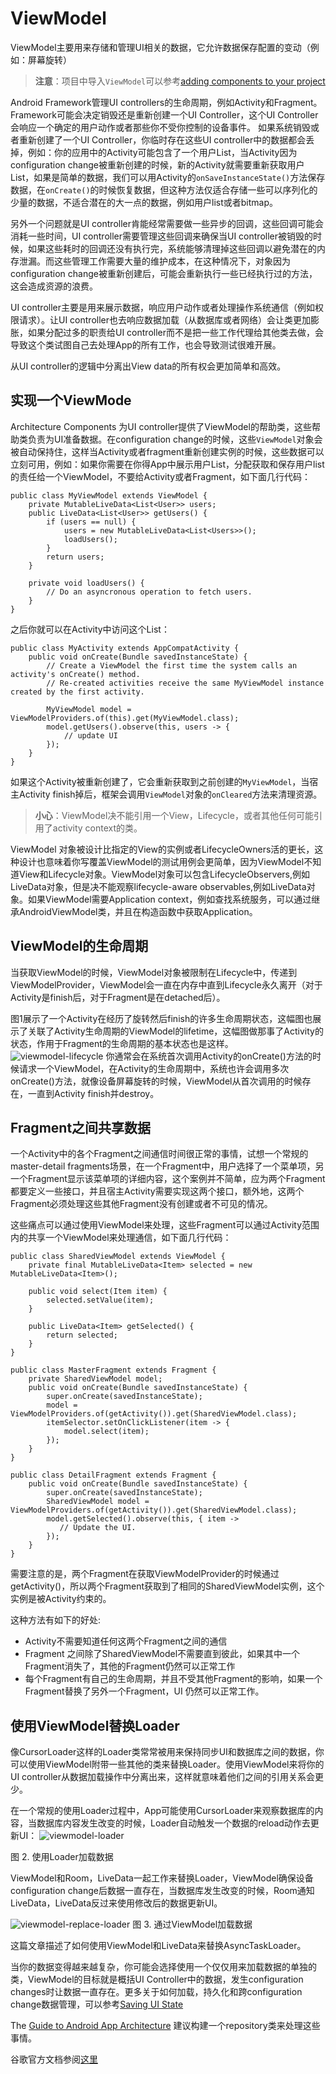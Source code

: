 
# ViewModel
ViewModel主要用来存储和管理UI相关的数据，它允许数据保存配置的变动（例如：屏幕旋转）
> **注意**：项目中导入`ViewModel`可以参考[adding components to your project](https://developer.android.com/topic/libraries/architecture/adding-components.html)

Android Framework管理UI controllers的生命周期，例如Activity和Fragment。Framework可能会决定销毁还是重新创建一个UI Controller，这个UI Controller会响应一个确定的用户动作或者那些你不受你控制的设备事件。
如果系统销毁或者重新创建了一个UI Controller，你临时存在这些UI controller中的数据都会丢掉，例如：你的应用中的Activity可能包含了一个用户List，当Activity因为configuration change被重新创建的时候，新的Activity就需要重新获取用户List，如果是简单的数据，我们可以用Activity的`onSaveInstanceState()`方法保存数据，在`onCreate()`的时候恢复数据，但这种方法仅适合存储一些可以序列化的少量的数据，不适合潜在的大一点的数据，例如用户list或者bitmap。

另外一个问题就是UI controller肯能经常需要做一些异步的回调，这些回调可能会消耗一些时间，UI controller需要管理这些回调来确保当UI controller被销毁的时候，如果这些耗时的回调还没有执行完，系统能够清理掉这些回调以避免潜在的内存泄漏。而这些管理工作需要大量的维护成本，在这种情况下，对象因为configuration change被重新创建后，可能会重新执行一些已经执行过的方法，这会造成资源的浪费。

UI controller主要是用来展示数据，响应用户动作或者处理操作系统通信（例如权限请求）。让UI controller也去响应数据加载（从数据库或者网络）会让类更加膨胀，如果分配过多的职责给UI controller而不是把一些工作代理给其他类去做，会导致这个类试图自己去处理App的所有工作，也会导致测试很难开展。

从UI controller的逻辑中分离出View data的所有权会更加简单和高效。

## 实现一个ViewMode
Architecture Components 为UI controller提供了ViewModel的帮助类，这些帮助类负责为UI准备数据。在configuration change的时候，这些`ViewModel`对象会被自动保持住，这样当Activity或者fragment重新创建实例的时候，这些数据可以立刻可用，例如：如果你需要在你得App中展示用户List，分配获取和保存用户list的责任给一个ViewModel，不要给Activity或者Fragment，如下面几行代码：

```
public class MyViewModel extends ViewModel {
    private MutableLiveData<List<User>> users;
    public LiveData<List<User>> getUsers() {
        if (users == null) {
            users = new MutableLiveData<List<Users>>();
            loadUsers();
        }
        return users;
    }

    private void loadUsers() {
        // Do an asyncronous operation to fetch users.
    }
}
```
之后你就可以在Activity中访问这个List：

```
public class MyActivity extends AppCompatActivity {
    public void onCreate(Bundle savedInstanceState) {
        // Create a ViewModel the first time the system calls an activity's onCreate() method.
        // Re-created activities receive the same MyViewModel instance created by the first activity.

        MyViewModel model = ViewModelProviders.of(this).get(MyViewModel.class);
        model.getUsers().observe(this, users -> {
            // update UI
        });
    }
}
```
如果这个Activity被重新创建了，它会重新获取到之前创建的`MyViewModel`，当宿主Activity finish掉后，框架会调用`ViewModel`对象的`onCleared`方法来清理资源。
> **小心**：ViewModel决不能引用一个View，Lifecycle，或者其他任何可能引用了activity context的类。

ViewModel 对象被设计比指定的View的实例或者LifecycleOwners活的更长，这种设计也意味着你写覆盖ViewModel的测试用例会更简单，因为ViewModel不知道View和Lifecycle对象。ViewModel对象可以包含LifecycleObservers,例如LiveData对象，但是决不能观察lifecycle-aware observables,例如LiveData对象。如果ViewModel需要Application context，例如查找系统服务，可以通过继承AndroidViewModel类，并且在构造函数中获取Application。

## ViewModel的生命周期
当获取ViewModel的时候，ViewModel对象被限制在Lifecycle中，传递到ViewModelProvider，ViewModel会一直在内存中直到Lifecycle永久离开（对于Activity是finish后，对于Fragment是在detached后）。

图1展示了一个Activity在经历了旋转然后finish的许多生命周期状态，这幅图也展示了关联了Activity生命周期的ViewModel的lifetime，这幅图做那事了Activity的状态，作用于Fragment的生命周期的基本状态也是这样。
![viewmodel-lifecycle](http://blog-1251624639.file.myqcloud.com/viewmodel-lifecycle.png)
你通常会在系统首次调用Activity的onCreate()方法的时候请求一个ViewModel，在Activity的生命周期中，系统也许会调用多次onCreate()方法，就像设备屏幕旋转的时候，ViewModel从首次调用的时候存在，一直到Activity finish并destroy。

## Fragment之间共享数据
一个Activity中的各个Fragment之间通信时间很正常的事情，试想一个常规的master-detail fragments场景，在一个Fragment中，用户选择了一个菜单项，另一个Fragment显示该菜单项的详细内容，这个案例并不简单，应为两个Fragment都要定义一些接口，并且宿主Activity需要实现这两个接口，额外地，这两个Fragment必须处理这些其他Fragment没有创建或者不可见的情况。

这些痛点可以通过使用ViewModel来处理，这些Fragment可以通过Activity范围内的共享一个ViewModel来处理通信，如下面几行代码：

```
public class SharedViewModel extends ViewModel {
    private final MutableLiveData<Item> selected = new MutableLiveData<Item>();

    public void select(Item item) {
        selected.setValue(item);
    }

    public LiveData<Item> getSelected() {
        return selected;
    }
}

public class MasterFragment extends Fragment {
    private SharedViewModel model;
    public void onCreate(Bundle savedInstanceState) {
        super.onCreate(savedInstanceState);
        model = ViewModelProviders.of(getActivity()).get(SharedViewModel.class);
        itemSelector.setOnClickListener(item -> {
            model.select(item);
        });
    }
}

public class DetailFragment extends Fragment {
    public void onCreate(Bundle savedInstanceState) {
        super.onCreate(savedInstanceState);
        SharedViewModel model = ViewModelProviders.of(getActivity()).get(SharedViewModel.class);
        model.getSelected().observe(this, { item ->
           // Update the UI.
        });
    }
}

```
需要注意的是，两个Fragment在获取ViewModelProvider的时候通过getActivity()，所以两个Fragment获取到了相同的SharedViewModel实例，这个实例是被Activity约束的。

这种方法有如下的好处:

- Activity不需要知道任何这两个Fragment之间的通信
- Fragment 之间除了SharedViewModel不需要直到彼此，如果其中一个Fragment消失了，其他的Fragment仍然可以正常工作
- 每个Fragment有自己的生命周期，并且不受其他Fragment的影响，如果一个Fragment替换了另外一个Fragment，UI 仍然可以正常工作。

## 使用ViewModel替换Loader
像CursorLoader这样的Loader类常常被用来保持同步UI和数据库之间的数据，你可以使用ViewModel附带一些其他的类来替换Loader。使用ViewModel来将你的UI controller从数据加载操作中分离出来，这样就意味着他们之间的引用关系会更少。

在一个常规的使用Loader过程中，App可能使用CursorLoader来观察数据库的内容，当数据库内容发生改变的时候，Loader自动触发一个数据的reload动作去更新UI：
![viewmodel-loader](http://blog-1251624639.file.myqcloud.com/viewmodel-loader.png)

图 2. 使用Loader加载数据

ViewModel和Room，LiveData一起工作来替换Loader，ViewModel确保设备configuration change后数据一直存在，当数据库发生改变的时候，Room通知LiveData，LiveData反过来使用修改后的数据更新UI。

![viewmodel-replace-loader](http://blog-1251624639.file.myqcloud.com/viewmodel-replace-loader.png)
图 3. 通过ViewModel加载数据

这篇文章描述了如何使用ViewModel和LiveData来替换AsyncTaskLoader。

当你的数据变得越来越复杂，你可能会选择使用一个仅仅用来加载数据的单独的类，ViewModel的目标就是概括UI Controller中的数据，发生configuration changes时让数据一直存在。更多关于如何加载，持久化和跨configuration change数据管理，可以参考[Saving UI State](https://developer.android.com/topic/libraries/architecture/saving-state.html)


The [Guide to Android App Architecture](https://developer.android.com/topic/libraries/architecture/guide.html#fetching_data) 建议构建一个repository类来处理这些事情。

谷歌官方文档参阅[这里](https://developer.android.com/topic/libraries/architecture/viewmodel.html)

